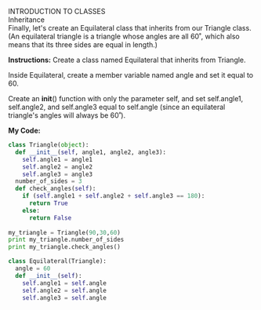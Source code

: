 INTRODUCTION TO CLASSES<br>
Inheritance<br>
Finally, let's create an Equilateral class that inherits from our Triangle class. (An equilateral triangle is a triangle whose angles are all 60˚, which also means that its three sides are equal in length.)

**Instructions:**
Create a class named Equilateral that inherits from Triangle.

Inside Equilateral, create a member variable named angle and set it equal to 60.

Create an __init__() function with only the parameter self, and set self.angle1, self.angle2, and self.angle3 equal to self.angle (since an equilateral triangle's angles will always be 60˚).

**My Code:**
```python
class Triangle(object):
  def __init__(self, angle1, angle2, angle3):
    self.angle1 = angle1
    self.angle2 = angle2
    self.angle3 = angle3
  number_of_sides = 3
  def check_angles(self):
    if (self.angle1 + self.angle2 + self.angle3 == 180):
      return True
    else:
      return False
 
my_triangle = Triangle(90,30,60)
print my_triangle.number_of_sides
print my_triangle.check_angles()

class Equilateral(Triangle):
  angle = 60
  def __init__(self):
    self.angle1 = self.angle
    self.angle2 = self.angle
    self.angle3 = self.angle
 ```
